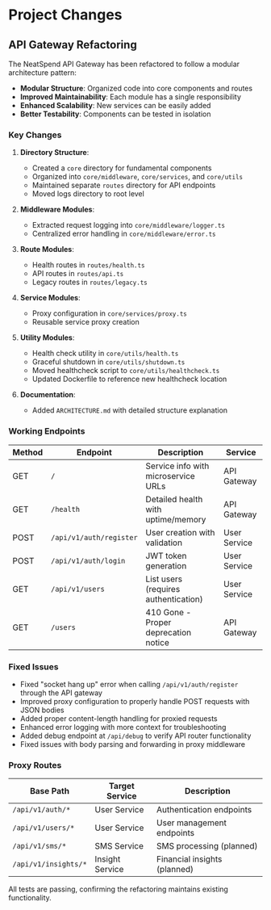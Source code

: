 # Project Changes

## API Gateway Refactoring

The NeatSpend API Gateway has been refactored to follow a modular architecture pattern:

- **Modular Structure**: Organized code into core components and routes
- **Improved Maintainability**: Each module has a single responsibility
- **Enhanced Scalability**: New services can be easily added
- **Better Testability**: Components can be tested in isolation

### Key Changes

1. **Directory Structure**:
   - Created a `core` directory for fundamental components
   - Organized into `core/middleware`, `core/services`, and `core/utils`
   - Maintained separate `routes` directory for API endpoints
   - Moved logs directory to root level

2. **Middleware Modules**:
   - Extracted request logging into `core/middleware/logger.ts`
   - Centralized error handling in `core/middleware/error.ts`

3. **Route Modules**:
   - Health routes in `routes/health.ts`
   - API routes in `routes/api.ts`
   - Legacy routes in `routes/legacy.ts`

4. **Service Modules**:
   - Proxy configuration in `core/services/proxy.ts`
   - Reusable service proxy creation

5. **Utility Modules**:
   - Health check utility in `core/utils/health.ts`
   - Graceful shutdown in `core/utils/shutdown.ts`
   - Moved healthcheck script to `core/utils/healthcheck.ts`
   - Updated Dockerfile to reference new healthcheck location

6. **Documentation**:
   - Added `ARCHITECTURE.md` with detailed structure explanation

### Working Endpoints

| Method | Endpoint | Description | Service |
|--------|----------|-------------|----------|
| GET | `/` | Service info with microservice URLs | API Gateway |
| GET | `/health` | Detailed health with uptime/memory | API Gateway |
| POST | `/api/v1/auth/register` | User creation with validation | User Service |
| POST | `/api/v1/auth/login` | JWT token generation | User Service |
| GET | `/api/v1/users` | List users (requires authentication) | User Service |
| GET | `/users` | 410 Gone - Proper deprecation notice | API Gateway |

### Fixed Issues

- Fixed "socket hang up" error when calling `/api/v1/auth/register` through the API gateway
- Improved proxy configuration to properly handle POST requests with JSON bodies
- Added proper content-length handling for proxied requests
- Enhanced error logging with more context for troubleshooting
- Added debug endpoint at `/api/debug` to verify API router functionality
- Fixed issues with body parsing and forwarding in proxy middleware

### Proxy Routes

| Base Path | Target Service | Description |
|-----------|----------------|-------------|
| `/api/v1/auth/*` | User Service | Authentication endpoints |
| `/api/v1/users/*` | User Service | User management endpoints |
| `/api/v1/sms/*` | SMS Service | SMS processing (planned) |
| `/api/v1/insights/*` | Insight Service | Financial insights (planned) |

All tests are passing, confirming the refactoring maintains existing functionality.